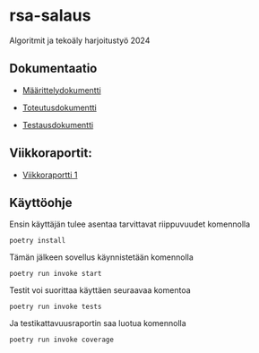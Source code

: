# rsa-salaus

Algoritmit ja tekoäly harjoitustyö 2024

## Dokumentaatio

- [Määrittelydokumentti](https://github.com/evas3/rsa-salaus/blob/main/docs/maarittelydokumentti.md)

- [Toteutusdokumentti](https://github.com/evas3/rsa-salaus/blob/main/docs/toteutusdokumentti.md)

- [Testausdokumentti](https://github.com/evas3/rsa-salaus/blob/main/docs/testausdokumentti.md)

## Viikkoraportit:

- [Viikkoraportti 1](https://github.com/evas3/rsa-salaus/blob/main/docs/viikkoraportti1.md)

## Käyttöohje

Ensin käyttäjän tulee asentaa tarvittavat riippuvuudet komennolla

```poetry install```


Tämän jälkeen sovellus käynnistetään komennolla

```poetry run invoke start```


Testit voi suorittaa käyttäen seuraavaa komentoa

```poetry run invoke tests```


Ja testikattavuusraportin saa luotua komennolla

```poetry run invoke coverage```
